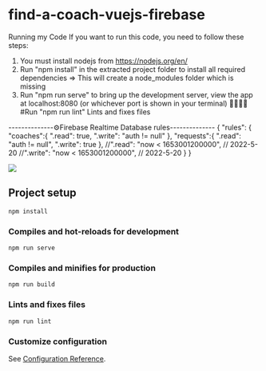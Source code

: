 # find-a-coach-vuejs-firebase
Running my Code If you want to run this code, you need to follow these steps:

1. You must install nodejs from https://nodejs.org/en/
2. Run "npm install" in the extracted project folder to install all required dependencies => This will create a node_modules folder which is missing
3. Run "npm run serve" to bring up the development server, view the app at localhost:8080 (or whichever port is shown in your terminal)
🤞🏼🤞🏼#Run "npm run lint" Lints and fixes files

--------------⚙️Firebase Realtime Database rules--------------
{
  "rules": {
    "coaches":{
      ".read": true,
      ".write": "auth != null"
    },
    "requests":{
      ".read": "auth != null",
      ".write": true
    },
    //".read": "now < 1653001200000",  // 2022-5-20
    //".write": "now < 1653001200000",  // 2022-5-20
  }
}


<img src="https://repository-images.githubusercontent.com/482132881/f14d360e-f0b2-4f4d-923f-a652b003d62f"/>


## Project setup
```
npm install
```

### Compiles and hot-reloads for development
```
npm run serve
```

### Compiles and minifies for production
```
npm run build
```

### Lints and fixes files
```
npm run lint
```

### Customize configuration
See [Configuration Reference](https://cli.vuejs.org/config/).
